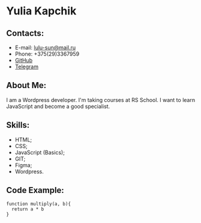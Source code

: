 # Yulia Kapchik

## Contacts:

* E-mail: lulu-sun@mail.ru
* Phone: +375(29)3367959
* [GitHub](https://github.com/yuliakapchik)
* [Telegram](https://t.me/yuliakapchik)

## About Me:

I am a Wordpress developer. I'm taking courses at RS School. I want to learn JavaScript and become a good specialist.

## Skills:

* HTML;
* CSS;
* JavaScript (Basics);
* GIT;
* Figma;
* Wordpress.

## Code Example:

```
function multiply(a, b){
  return a * b
}
```